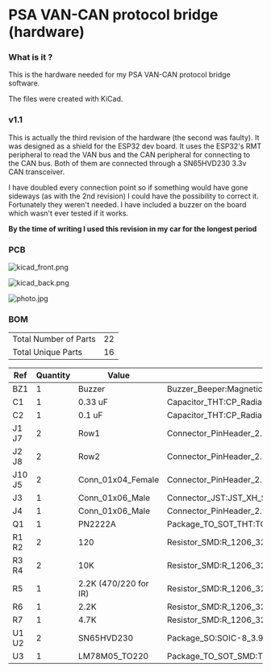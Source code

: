 # PSA VAN-CAN protocol bridge (hardware)

### What is it ?
This is the hardware needed for my PSA VAN-CAN protocol bridge software.

The files were created with KiCad. 

### v1.1

This is actually the third revision of the hardware (the second was faulty). It was designed as a shield for the ESP32 dev board. It uses the ESP32's RMT peripheral to read the VAN bus and the CAN peripheral for connecting to the CAN bus. Both of them are connected through a SN65HVD230 3.3v CAN transceiver.

I have doubled every connection point so if something would have gone sideways (as with the 2nd revision) I could have the possibility to correct it. Fortunately they weren't needed. I have included a buzzer on the board which wasn't ever tested if it works.

**By the time of writing I used this revision in my car for the longest period**

### PCB

![kicad_front.png](https://github.com/morcibacsi/PSAVanCanBridgeHW/raw/v1.1/images/kicad_front.png)

![kicad_back.png](https://github.com/morcibacsi/PSAVanCanBridgeHW/raw/v1.1/images/kicad_back.png)

![photo.jpg](https://github.com/morcibacsi/PSAVanCanBridgeHW/raw/v1.1/images/photo.jpg)

### BOM

| | |
|-|-|
|Total Number of Parts    |    22|
|Total Unique Parts    |    16|

|    Ref    |    Quantity    |    Value    |Footprint    |
|-|-|-|-|
|    BZ1     |    1    |    Buzzer    |Buzzer_Beeper:MagneticBuzzer_Kingstate_KCG0601    |
|    C1     |    1    |    0.33 uF    |Capacitor_THT:CP_Radial_D4.0mm_P2.00mm    |
|    C2     |    1    |    0.1 uF    |Capacitor_THT:CP_Radial_D4.0mm_P2.00mm    |
|    J1 J7     |    2    |    Row1    |Connector_PinHeader_2.54mm:PinHeader_1x15_P2.54mm_Vertical    |
|    J2 J8     |    2    |    Row2    |Connector_PinHeader_2.54mm:PinHeader_1x15_P2.54mm_Vertical    |
|    J10 J5     |    2    |    Conn_01x04_Female    |Connector_PinHeader_2.54mm:PinHeader_1x04_P2.54mm_Vertical    |
|    J3     |    1    |    Conn_01x06_Male    |Connector_JST:JST_XH_S06B-XH-A_1x06_P2.50mm_Horizontal    |
|    J4     |    1    |    Conn_01x06_Male    |Connector_PinHeader_2.54mm:PinHeader_1x06_P2.54mm_Vertical    |
|    Q1     |    1    |    PN2222A    |Package_TO_SOT_THT:TO-92_Inline    |
|    R1 R2     |    2    |    120    |Resistor_SMD:R_1206_3216Metric_Pad1.42x1.75mm_HandSolder    |
|    R3 R4     |    2    |    10K    |Resistor_SMD:R_1206_3216Metric_Pad1.42x1.75mm_HandSolder    |
|    R5     |    1    |    2.2K (470/220 for IR)    |Resistor_SMD:R_1206_3216Metric_Pad1.42x1.75mm_HandSolder    |
|    R6     |    1    |    2.2K    |Resistor_SMD:R_1206_3216Metric_Pad1.42x1.75mm_HandSolder    |
|    R7     |    1    |    4.7K    |Resistor_SMD:R_1206_3216Metric_Pad1.42x1.75mm_HandSolder    |
|    U1 U2     |    2    |    SN65HVD230    |Package_SO:SOIC-8_3.9x4.9mm_P1.27mm    |
|    U3     |    1    |    LM78M05_TO220    |Package_TO_SOT_SMD:TO-252-2    |


